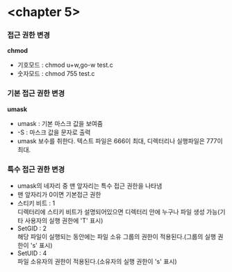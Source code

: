 <chapter 5>  
===========  

### 접근 권한 변경 ###  
**chmod**  
* 기호모드 : chmod u+w,go-w test.c  
* 숫자모드 : chmod 755 test.c  

### 기본 접근 권한 변경 ###
**umask**  
* umask : 기본 마스크 값을 보여줌  
* -S : 마스크 값을 문자로 출력  
* umask 보수를 취한다. 텍스트 파일은 666이 최대, 디렉터리나 실행파일은 777이 최대.  
  
### 특수 접근 권한 변경 ###  
* umask의 네자리 중 맨 앞자리는 특수 접근 권한을 나타냄  
* 맨 앞자리가 0이면 기본접근 권한  
* 스티키 비트 : 1  
  디렉터리에 스티키 비트가 설명되어있으면 디렉터리 안에 누구나 파일 생성 가능(기타 사용자의 실행 권한에 'T' 표시)  
* SetGID : 2  
  해당 파일이 실행되는 동안에는 파일 소유 그룹의 권한이 적용된다.(그룹의 실행 권한이 's' 표시)  
* SetUID : 4  
  파일 소유자의 권한이 적용된다.(소유자의 실행 권한이 's' 표시)  
  

